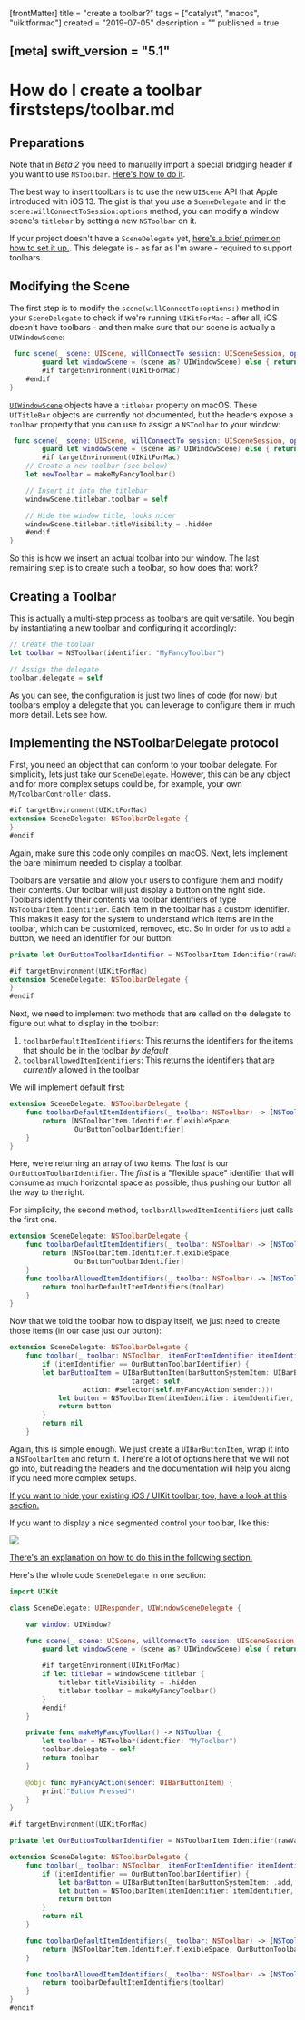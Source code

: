 [frontMatter]
title = "create a toolbar?"
tags = ["catalyst", "macos", "uikitformac"]
created = "2019-07-05"
description = ""
published = true

[meta]
swift_version = "5.1"
---


# How do I create a toolbar firststeps/toolbar.md

## Preparations

Note that in *Beta 2* you need to manually import a special bridging header if you want to use `NSToolbar`. [Here's how to do it](firststeps/bridgingheader.md).

The best way to insert toolbars is to use the new `UIScene` API that Apple introduced with iOS 13. The gist is that you use a `SceneDelegate` and in the `scene:willConnectToSession:options` method, you can modify a window scene's `titlebar` by setting a new `NSToolbar` on it.

If your project doesn't have a `SceneDelegate` yet, [here's a brief primer on how to set it up.](firststeps/scene_delegate.md). This delegate is - as far as I'm aware - required to support toolbars.

## Modifying the Scene

The first step is to modify the `scene(willConnectTo:options:)` method in your `SceneDelegate` to check if we're running `UIKitForMac` - after all, iOS doesn't have toolbars - and then make sure that our scene is actually a `UIWindowScene`:

``` swift
 func scene(_ scene: UIScene, willConnectTo session: UISceneSession, options connectionOptions: UIScene.ConnectionOptions) {
        guard let windowScene = (scene as? UIWindowScene) else { return }
        #if targetEnvironment(UIKitForMac)
	#endif
}
```

[`UIWindowScene`](https://developer.apple.com/documentation/uikit/uiwindowscene) objects have a `titlebar` property on macOS. These `UITitleBar` objects are currently not documented, but the headers expose a `toolbar` property that you can use to assign a `NSToolbar` to your window:

``` swift
 func scene(_ scene: UIScene, willConnectTo session: UISceneSession, options connectionOptions: UIScene.ConnectionOptions) {
        guard let windowScene = (scene as? UIWindowScene) else { return }
        #if targetEnvironment(UIKitForMac)
	// Create a new toolbar (see below)
	let newToolbar = makeMyFancyToolbar()

	// Insert it into the titlebar
	windowScene.titlebar.toolbar = self

	// Hide the window title, looks nicer
	windowScene.titlebar.titleVisibility = .hidden
	#endif
}
```

So this is how we insert an actual toolbar into our window. The last remaining step is to create such a toolbar, so how does that work?

## Creating a Toolbar

This is actually a multi-step process as toolbars are quit versatile. You begin by instantiating a new toolbar and configuring it accordingly:

``` swift
// Create the toolbar
let toolbar = NSToolbar(identifier: "MyFancyToolbar")

// Assign the delegate
toolbar.delegate = self
```

As you can see, the configuration is just two lines of code (for now) but toolbars employ a delegate that you can leverage to configure them in much more detail. Lets see how.

## Implementing the NSToolbarDelegate protocol

First, you need an object that can conform to your toolbar delegate. For simplicity, lets just take our `SceneDelegate`. However, this can be any object and for more complex setups could be, for example, your own `MyToolbarController` class.

``` swift
#if targetEnvironment(UIKitForMac)
extension SceneDelegate: NSToolbarDelegate {
}
#endif
```

Again, make sure this code only compiles on macOS. Next, lets implement the bare minimum needed to display a toolbar.


Toolbars are versatile and allow your users to configure them and modify their contents. Our toolbar will just display a button on the right side. Toolbars identify their contents via toolbar identifiers of type `NSToolbarItem.Identifier`. Each item in the toolbar has a custom identifier. This makes it easy for the system to understand which items are in the toolbar, which can be customized, removed, etc. So in order for us to add a button, we need an identifier for our button:

``` swift
private let OurButtonToolbarIdentifier = NSToolbarItem.Identifier(rawValue: "OurButton")

#if targetEnvironment(UIKitForMac)
extension SceneDelegate: NSToolbarDelegate {
}
#endif
```

Next, we need to implement two methods that are called on the delegate to figure out what to display in the toolbar:

1. `toolbarDefaultItemIdentifiers`: This returns the identifiers for the items that should be in the toolbar *by default*
2. `toolbarAllowedItemIdentifiers`: This returns the identifiers that are *currently* allowed in the toolbar

We will implement default first:

``` swift
extension SceneDelegate: NSToolbarDelegate {
    func toolbarDefaultItemIdentifiers(_ toolbar: NSToolbar) -> [NSToolbarItem.Identifier] {
        return [NSToolbarItem.Identifier.flexibleSpace,
                OurButtonToolbarIdentifier]
    }
}
```

Here, we're returning an array of two items. The *last* is our `OurButtonToolbarIdentifier`. The *first* is a "flexible space" identifier that will consume as much horizontal space as possible, thus pushing our button all the way to the right.

For simplicity, the second method, `toolbarAllowedItemIdentifiers` just calls the first one.

``` swift
extension SceneDelegate: NSToolbarDelegate {
    func toolbarDefaultItemIdentifiers(_ toolbar: NSToolbar) -> [NSToolbarItem.Identifier] {
        return [NSToolbarItem.Identifier.flexibleSpace,
                OurButtonToolbarIdentifier]
    }
    func toolbarAllowedItemIdentifiers(_ toolbar: NSToolbar) -> [NSToolbarItem.Identifier] {
        return toolbarDefaultItemIdentifiers(toolbar)
    }
}
```

Now that we told the toolbar how to display itself, we just need to create those items (in our case just our button):

``` swift
extension SceneDelegate: NSToolbarDelegate {
    func toolbar(_ toolbar: NSToolbar, itemForItemIdentifier itemIdentifier: NSToolbarItem.Identifier, willBeInsertedIntoToolbar flag: Bool) -> NSToolbarItem? {
        if (itemIdentifier == OurButtonToolbarIdentifier) {
	    let barButtonItem = UIBarButtonItem(barButtonSystemItem: UIBarButtonItem.SystemItem.add,
	                          target: self,
				  action: #selector(self.myFancyAction(sender:)))
            let button = NSToolbarItem(itemIdentifier: itemIdentifier, barButtonItem: barButtonItem)
            return button
        }
        return nil
    }
```

Again, this is simple enough. We just create a `UIBarButtonItem`, wrap it into a `NSToolbarItem` and return it. There're a lot of options here that we will not go into, but reading the headers and the documentation will help you along if you need more complex setups.

[If you want to hide your existing iOS / UIKit toolbar, too, have a look at this section.](how/hide_tabbar_with_toolbar.md)

If you want to display a nice segmented control your toolbar, like this:

![](/img-content/catalyst/segmentedcontrol_toolbar.png)

[There's an explanation on how to do this in the following section.](how/segmented_control_toolbar.md)

Here's the whole code `SceneDelegate` in one section:

``` swift
import UIKit

class SceneDelegate: UIResponder, UIWindowSceneDelegate {

    var window: UIWindow?

    func scene(_ scene: UIScene, willConnectTo session: UISceneSession, options connectionOptions: UIScene.ConnectionOptions) {
        guard let windowScene = (scene as? UIWindowScene) else { return }

        #if targetEnvironment(UIKitForMac)
        if let titlebar = windowScene.titlebar {
            titlebar.titleVisibility = .hidden
            titlebar.toolbar = makeMyFancyToolbar()
        }
        #endif
    }

    private func makeMyFancyToolbar() -> NSToolbar {
        let toolbar = NSToolbar(identifier: "MyToolbar")
        toolbar.delegate = self
        return toolbar
    }

    @objc func myFancyAction(sender: UIBarButtonItem) {
        print("Button Pressed")
    }
}

#if targetEnvironment(UIKitForMac)

private let OurButtonToolbarIdentifier = NSToolbarItem.Identifier(rawValue: "OurButton")

extension SceneDelegate: NSToolbarDelegate {
    func toolbar(_ toolbar: NSToolbar, itemForItemIdentifier itemIdentifier: NSToolbarItem.Identifier, willBeInsertedIntoToolbar flag: Bool) -> NSToolbarItem? {
        if (itemIdentifier == OurButtonToolbarIdentifier) {
            let barButton = UIBarButtonItem(barButtonSystemItem: .add, target: self, action: #selector(myFancyAction(sender:)))
            let button = NSToolbarItem(itemIdentifier: itemIdentifier, barButtonItem: barButton)
            return button
        }
        return nil
    }

    func toolbarDefaultItemIdentifiers(_ toolbar: NSToolbar) -> [NSToolbarItem.Identifier] {
        return [NSToolbarItem.Identifier.flexibleSpace, OurButtonToolbarIdentifier]
    }

    func toolbarAllowedItemIdentifiers(_ toolbar: NSToolbar) -> [NSToolbarItem.Identifier] {
        return toolbarDefaultItemIdentifiers(toolbar)
    }
}
#endif
```
